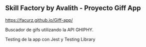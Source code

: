 ## Skill Factory by Avalith - Proyecto Giff App
https://facurz.github.io/Giff-app/

Buscador de gifs utilizando la API GHIPHY.

Testing de la app con Jest y Testing Library
